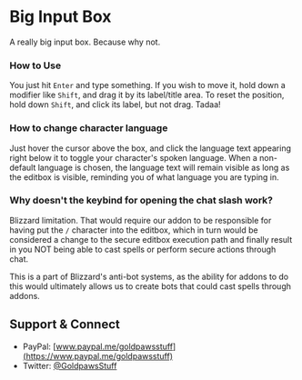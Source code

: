 # Big Input Box
A really big input box. Because why not.

### How to Use
You just hit `Enter` and type something. If you wish to move it, hold down a modifier like `Shift`, and drag it by its label/title area. To reset the position, hold down `Shift`, and click its label, but not drag. Tadaa!

### How to change character language
Just hover the cursor above the box, and click the language text appearing right below it to toggle your character's spoken language. When a non-default language is chosen, the language text will remain visible as long as the editbox is visible, reminding you of what language you are typing in.

### Why doesn't the keybind for opening the chat slash work?
Blizzard limitation. That would require our addon to be responsible for having put the `/` character into the editbox, which in turn would be considered a change to the secure editbox execution path and finally result in you NOT being able to cast spells or perform secure actions through chat. 

This is a part of Blizzard's anti-bot systems, as the ability for addons to do this would ultimately allows us to create bots that could cast spells through addons. 

## **Support & Connect**
* PayPal: [www.paypal.me/goldpawsstuff](https://www.paypal.me/goldpawsstuff)  
* Twitter: [@GoldpawsStuff](https://twitter.com/goldpawsstuff)  
